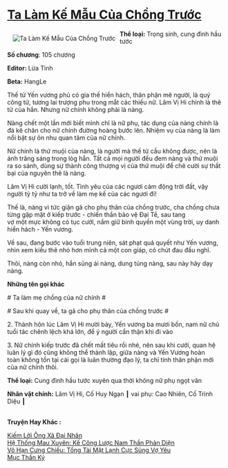 <a href="https://utruyen.com/ta-lam-ke-mau-cua-chong-truoc/19112/" title="Ta Làm Kế Mẫu Của Chồng Trước"><h1>Ta Làm Kế Mẫu Của Chồng Trước</h1></a><div style="display:table"><img align="right" style="float: left; padding: 10px;" src="https://utruyen.com/images/story/200x260/ta-lam-ke-mau-cua-chong-truoc.jpg" alt="Ta Làm Kế Mẫu Của Chồng Trước"><b>Thể loại:</b> Trọng sinh, cung đình hầu tước<p></p><b>Số chương</b>: 105 chương<p></p><b>Editor: </b>Lừa Tình<p></p><b>Beta:</b> HangLe<p></p>Thế tử Yến vương phủ có gia thế hiển hách, thân phận mê người, là quý công tử, tương lai trượng phu trong mắt các thiếu nữ. Lâm Vị Hi chính là thê tử của hắn. Nhưng nữ chính không phải là nàng.<p></p>Nàng chết một lần mới biết mình chỉ là nữ phụ, tác dụng của nàng chính là đá kê chân cho nữ chính đường hoàng bước lên. Nhiệm vụ của nàng là làm nổi bật sự ôn nhu quan tâm của nữ chính.<p></p>Nữ chính là thứ muội của nàng, là người mà thế tử cầu không được, nên là ánh trăng sáng trong lòg hắn. Tất cả mọi người đều đem nàng và thứ muội ra so sánh, dùng sự thành công thượng vị của thứ muội để chê cười sự thất bại của nguyên thê là nàng.<p></p>Lâm Vị Hi cười lạnh, tốt. Tình yêu của các ngươi cảm động trời đất, vậy người tỷ tỷ như ta trở về làm mẹ kế của các ngươi đi!<p></p>Thế là, nàng vì tức giận gả cho phụ thân của chồng trước, cha chồng chưa từng gặp mặt ở kiếp trước - chiến thần bảo vệ Đại Tề, sau tang vợ một mực không có tục cưới, nắm giữ binh quyền một vùng trời, uy danh hiển hách - Yến vương.<p></p>Về sau, đang bước vào tuổi trung niên, sát phạt quả quyết như Yến vương, nhìn xem kiều thê nhỏ hơn mình cả một con giáp, có chút đau đầu nghĩ.<p></p>Thôi, nàng còn nhỏ, hắn sủng ái nàng, dung túng nàng, sau này hãy dạy nàng.<p></p><b>Những tên gọi khác</b><p></p># Ta làm mẹ chồng của nữ chính #<p></p># Sau khi quay về, ta gả cho phụ thân của chồng trước #<p></p>2. Thành hôn lúc Lâm Vị Hi mười bảy, Yến vương ba mươi bốn, nam nữ chủ tuổi tác chênh lệch khá lớn, để ý người cẩn thận khi đi vào<p></p>3. Nữ chính kiếp trước đã chết mất tiêu rồi nhé, nên sau khi cưới, quan hệ luân lý gì đó cũng không thể thành lập, giữa nàng và Yến Vương hoàn toàn không tồn tại cái gọi là luân thường đạo lý, ta chỉ tính thân phận mới của nữ chính thôi.<p></p><b>Thể loại:</b> Cung đình hầu tước xuyên qua thời không nữ phụ ngọt văn<p></p><b>Nhân vật chính:</b> Lâm Vị Hi, Cố Huy Ngạn ┃ vai phụ: Cao Nhiên, Cố Trình Diệu ┃ </div><p><br><b>Truyện Hay Khác :</b></p><a href="https://utruyen.com/kiem-loi-ong-xa-dai-nhan/25441/" alt="Kiếm Lời Ông Xã Đại Nhân">Kiếm Lời Ông Xã Đại Nhân</a><br/><a href="https://github.com/quanluxury/ngontinhhot/tree/master/truyenhay/16154/" alt="Hệ Thống Mau Xuyên: Kế Công Lược Nam Thần Phản Diện">Hệ Thống Mau Xuyên: Kế Công Lược Nam Thần Phản Diện</a><br/><a href="https://github.com/quanluxury/truyenhot/tree/master/truyenhay/14719/" alt="Vô Hạn Cưng Chiều: Tổng Tài Mặt Lạnh Cực Sủng Vợ Yêu">Vô Hạn Cưng Chiều: Tổng Tài Mặt Lạnh Cực Sủng Vợ Yêu</a><br/><a href="https://truyenhot2020.wordpress.com/2019/12/11/muc-than-ky/" alt="Mục Thần Ký">Mục Thần Ký</a><br/>